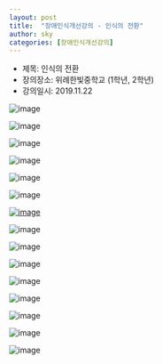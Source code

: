```yaml
---
layout: post
title:  "장애인식개선강의 - 인식의 전환"
author: sky
categories: [장애인식개선강의]
---
```



- 제목: 인식의 전환
- 장의장소: 위례한빛중학교 (1학년, 2학년)
- 강의일시: 2019.11.22

![image](https://user-images.githubusercontent.com/56623134/76143407-8f256e80-60ba-11ea-970b-d35971a27ea3.png)

![image](https://user-images.githubusercontent.com/56623134/76143419-a5cbc580-60ba-11ea-8aa2-35cf7ffd1f98.png)

![image](https://user-images.githubusercontent.com/56623134/76143423-ae240080-60ba-11ea-95c6-abecb41b7e4a.png)

![image](https://user-images.githubusercontent.com/56623134/76143425-b845ff00-60ba-11ea-8db1-905ef54ed808.png)

![image](https://user-images.githubusercontent.com/56623134/76143428-bda34980-60ba-11ea-8531-7e2a6bf47b53.png)

![image](https://user-images.githubusercontent.com/56623134/76143433-c5fb8480-60ba-11ea-8435-4e40a36f235a.png)

[![image](https://user-images.githubusercontent.com/56623134/76143436-cac03880-60ba-11ea-9d12-dc0279450b02.png)](https://www.youtube.com/watch?v=wzRQOfVvVh4)

![image](https://user-images.githubusercontent.com/56623134/76143438-d0b61980-60ba-11ea-91a6-074b53b22f6b.png)

![image](https://user-images.githubusercontent.com/56623134/76143439-d875be00-60ba-11ea-87a7-56ec110659c1.png)

![image](https://user-images.githubusercontent.com/56623134/76143442-e1668f80-60ba-11ea-88f0-e0e0e58968fc.png)

![image](https://user-images.githubusercontent.com/56623134/76143444-e6c3da00-60ba-11ea-9563-7f65e0493120.png)

![image](https://user-images.githubusercontent.com/56623134/76143448-eaeff780-60ba-11ea-8520-b4ca582c9988.png)

![image](https://user-images.githubusercontent.com/56623134/76143456-f2af9c00-60ba-11ea-936f-b2ac11795b90.png)

![image](https://user-images.githubusercontent.com/56623134/76143459-f80ce680-60ba-11ea-8b79-1e70ae9c25d2.png)

![image](https://user-images.githubusercontent.com/56623134/76143461-fc390400-60ba-11ea-8724-b11c5e25fbdf.png)

